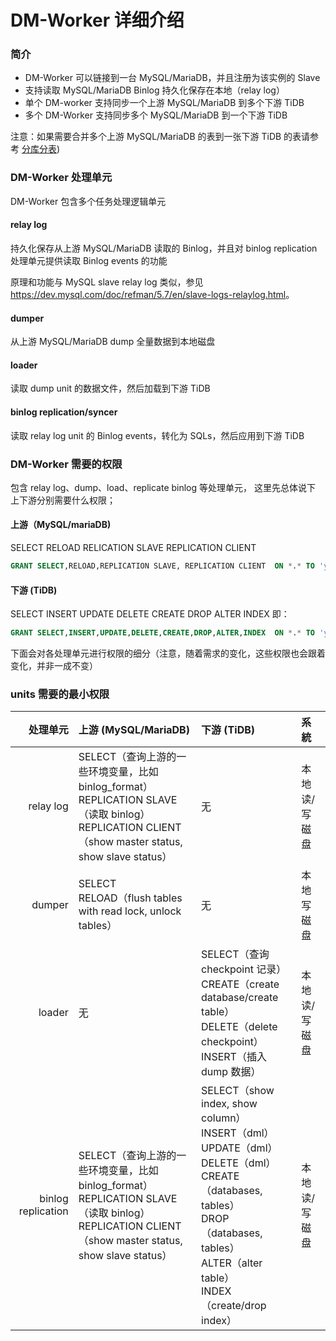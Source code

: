 DM-Worker 详细介绍
===

### 简介
- DM-Worker 可以链接到一台 MySQL/MariaDB，并且注册为该实例的 Slave
- 支持读取 MySQL/MariaDB Binlog 持久化保存在本地（relay log）
- 单个 DM-worker 支持同步一个上游 MySQL/MariaDB 到多个下游 TiDB
- 多个 DM-Worker 支持同步多个 MySQL/MariaDB 到一个下游 TiDB 

注意：如果需要合并多个上游 MySQL/MariaDB 的表到一张下游 TiDB 的表请参考 [分库分表](./shard-table))

### DM-Worker 处理单元
DM-Worker 包含多个任务处理逻辑单元

#### relay log
持久化保存从上游 MySQL/MariaDB 读取的 Binlog，并且对 binlog replication 处理单元提供读取 Binlog events 的功能

原理和功能与 MySQL slave relay log 类似，参见 <https://dev.mysql.com/doc/refman/5.7/en/slave-logs-relaylog.html>。

#### dumper
从上游 MySQL/MariaDB dump 全量数据到本地磁盘

#### loader
读取 dump unit 的数据文件，然后加载到下游 TiDB

#### binlog replication/syncer
读取 relay log unit 的 Binlog events，转化为 SQLs，然后应用到下游 TiDB



### DM-Worker 需要的权限
包含 relay log、dump、load、replicate binlog 等处理单元， 这里先总体说下 上下游分别需要什么权限；

#### 上游（MySQL/mariaDB)
SELECT
RELOAD
RELICATION SLAVE
REPLICATION CLIENT

```sql
GRANT SELECT,RELOAD,REPLICATION SLAVE, REPLICATION CLIENT  ON *.* TO 'your_user'@'your_wildcard_of_host';
```

#### 下游 (TiDB)
SELECT 
INSERT
UPDATE
DELETE
CREATE
DROP
ALTER
INDEX
即：

```sql
GRANT SELECT,INSERT,UPDATE,DELETE,CREATE,DROP,ALTER,INDEX  ON *.* TO 'your_user'@'your_wildcard_of_host';
```

下面会对各处理单元进行权限的细分（注意，随着需求的变化，这些权限也会跟着变化，并非一成不变）


### units 需要的最小权限

| 处理单元 | 上游 (MySQL/MariaDB) | 下游 (TiDB) | 系統 |
|----:|:--------------------|:------------|:----|
|relay log |SELECT（查询上游的一些环境变量，比如 binlog_format）<br>REPLICATION SLAVE（读取 binlog）<br>REPLICATION CLIENT（show master status, show slave status）| 无 | 本地读/写磁盘 |
|dumper |SELECT<br>RELOAD（flush tables with read lock, unlock tables）| 无 | 本地写磁盘 |
|loader | 无 |SELECT（查询 checkpoint 记录）<br>CREATE（create database/create table）<br>DELETE（delete checkpoint）<br>INSERT（插入 dump 数据）| 本地读/写磁盘 |
|binlog replication |SELECT（查询上游的一些环境变量，比如 binlog_format）<br>REPLICATION SLAVE（读取 binlog）<br>REPLICATION CLIENT（show master status, show slave status）| SELECT（show index, show column）<br>INSERT（dml）<br>UPDATE（dml）<br>DELETE（dml）<br>CREATE（databases, tables）<br>DROP （databases, tables）<br>ALTER（alter table）<br>INDEX（create/drop index）| 本地读/写磁盘 |
